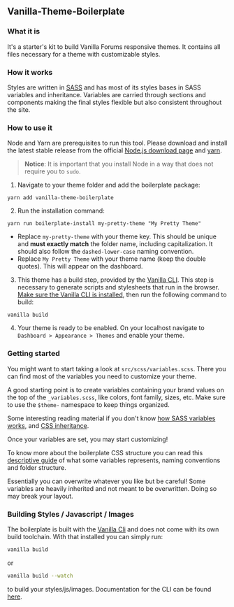 ## Vanilla-Theme-Boilerplate

### What it is

It's a  starter's kit to build Vanilla Forums responsive themes. It contains all files necessary for a theme with customizable styles.

### How it works

Styles are written in [SASS](https://sass-lang.com/) and has most of its styles bases in SASS variables and inheritance. Variables are carried through sections and components making the final styles flexible but also consistent throughout the site.

### How to use it

Node and Yarn are prerequisites to run this tool. Please download and install the latest stable release from the official [Node.js download page](http://nodejs.org/download/) and [yarn](https://yarnpkg.com/en/docs/install).

> **Notice**: It is important that you install Node in a way that does not require you to `sudo`.



1. Navigate to your theme folder and add the boilerplate package:

```
yarn add vanilla-theme-boilerplate
```

2. Run the installation command:

```
yarn run boilerplate-install my-pretty-theme "My Pretty Theme"
```

- Replace `my-pretty-theme` with your theme key. This should be unique and **must exactly match** the folder name, including capitalization. It should also follow the `dashed-lower-case` naming convention.
- Replace `My Pretty Theme` with your theme name (keep the double quotes). This will appear on the dashboard.

3. This theme has a build step, provided by the [Vanilla CLI](https://docs.vanillaforums.com/developer/vanilla-cli). This step is necessary to generate scripts and stylesheets that run in the browser.
   [Make sure the Vanilla CLI is installed](https://docs.vanillaforums.com/developer/vanilla-cli/installation), then run the following command to build:

```
vanilla build
```

4. Your theme is ready to be enabled. On your localhost navigate to `Dashboard > Appearance > Themes` and enable your theme.

### Getting started

You might want to start taking a look at `src/scss/variables.scss`. There you can find most of the variables you need to customize your theme.

A good starting point is to create variables containing your brand values on the top of the `_variables.scss`, like colors, font family, sizes, etc. Make sure to use the  `$theme-` namespace to keep things organized.

Some interesting reading material if you don't know [how SASS variables works](https://sass-lang.com/guide), and [CSS inheritance](https://developer.mozilla.org/en-US/docs/Web/CSS/inherit).

Once your variables are set, you may start customizing!

To know more about the boilerplate CSS structure you can read this [descriptive guide](https://github.com/vanilla/themes/blob/master/vanilla-theme-boilerplate/sections-and-variables.md) of what some variables represents, naming conventions and folder structure.

Essentially you can overwrite whatever you like but be careful! Some variables are heavily inherited and not meant to be overwritten. Doing so may break your layout.


### Building Styles / Javascript / Images

The boilerplate is built with the [Vanilla Cli](https://docs.vanillaforums.com/developer/vanilla-cli/) and does not come with its own build toolchain. With that installed you can simply run:

```bash
vanilla build
```
or
```bash
vanilla build --watch
```
to build your styles/js/images. Documentation for the CLI can be found [here](https://docs.vanillaforums.com/developer/vanilla-cli/#build-tools).
